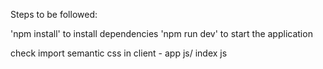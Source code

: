Steps to be followed:

'npm install' to install dependencies
'npm run dev' to start the application

check import semantic css in client - app js/ index js

